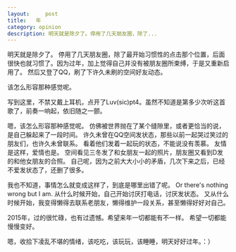 ```yaml
---
layout:     post
title:   年
category: opinion
description: 明天就是除夕了。停用了几天朋友圈，除了...
---
```

明天就是除夕了。
停用了几天朋友圈，除了最开始习惯性的点击那个位置，后面很快也就习惯了。因为过年，加上觉得自己并没有被朋友圈所束缚，于是又重新启用了。
然后又登了QQ，刷了下许久未刷的空间好友动态。


该怎么形容那种感觉呢。


写到这里，不禁又戴上耳机，点开了Luv(sic)pt4。虽然不知道是第多少次听这首歌了，前奏一响起，依旧随之一颤。


嗯，该怎么形容那种感觉呢。
仿佛被世界抛在了某个缝隙里，或者更恰当的说，是自己躲起来了一段时间。
许久未曾在QQ空间发状态，那些以前一起哭过笑过的朋友们，也许久未曾联系。
看着他们发着一起玩的状态，不能说没有羡慕。
友情是这样，爱情也是。
空间看见三冬发了和女朋友一起的照片，朋友圈又看到D发的和他女朋友的合照。
自己呢，因为之前大大小小的矛盾，几次下来之后，已经不爱发状态了，还删了很多。

 
 
我也不知道，事情怎么就变成这样了，到底是哪里出错了呢。
Or there's nothing wrong but I am.
从什么时候开始，自己开始讨厌打电话，讨厌发状态。
又从什么时候开始，我变得懒得去联系老朋友，懒得维护一段关系，甚至懒得好好对自己。


2015年，过的很忙碌，也有过遗憾。希望来年一切都能有不一样。
希望一切都能慢慢变好。


嗯，收拾下凌乱不堪的情绪，该吃吃，该玩玩，该睡睡，明天好好过年。：）
